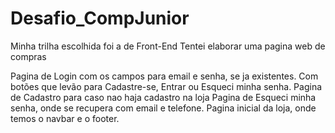 # Desafio_CompJunior
Minha trilha escolhida foi a de Front-End
Tentei elaborar uma pagina web de compras

Pagina de Login com os campos para email e senha, se ja existentes. Com botões que levão para Cadastre-se, Entrar ou Esqueci minha senha.
Pagina de Cadastro para caso nao haja cadastro na loja
Pagina de Esqueci minha senha, onde se recupera com email e telefone.
Pagina inicial da loja, onde temos o navbar e o footer.
